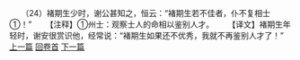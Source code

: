 　　（24）褚期生少时，谢公甚知之，恒云：“褚期生若不佳者，仆不复相士①！”
　　【注释】①州士：观察士人的命相以鉴别人才。
　　【译文】褚期生年轻时，谢安很赏识他，经常说：“褚期生如果还不优秀，我就不再鉴别人才了！”
<br>[上一篇](07_23) [回卷首](07_00) [下一篇](07_25)
